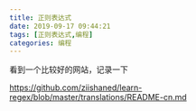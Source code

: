 ```yaml
---
title: 正则表达式
date: 2019-09-17 09:44:21
tags: [正则表达式,编程]
categories: 编程
---
```


看到一个比较好的网站，记录一下

https://github.com/ziishaned/learn-regex/blob/master/translations/README-cn.md
